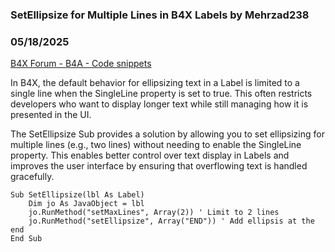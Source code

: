 ### SetEllipsize for Multiple Lines in B4X Labels by Mehrzad238
### 05/18/2025
[B4X Forum - B4A - Code snippets](https://www.b4x.com/android/forum/threads/167051/)

In B4X, the default behavior for ellipsizing text in a Label is limited to a single line when the SingleLine property is set to true. This often restricts developers who want to display longer text while still managing how it is presented in the UI.   
  
The SetEllipsize Sub provides a solution by allowing you to set ellipsizing for multiple lines (e.g., two lines) without needing to enable the SingleLine property. This enables better control over text display in Labels and improves the user interface by ensuring that overflowing text is handled gracefully.  
  

```B4X
Sub SetEllipsize(lbl As Label)  
    Dim jo As JavaObject = lbl  
    jo.RunMethod("setMaxLines", Array(2)) ' Limit to 2 lines  
    jo.RunMethod("setEllipsize", Array("END")) ' Add ellipsis at the end  
End Sub
```